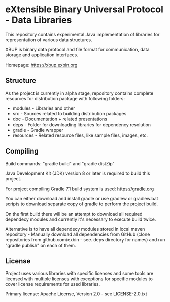 eXtensible Binary Universal Protocol - Data Libraries
=====================================================

This repository contains experimental Java implementation of libraries for representation of various data structures.

XBUP is binary data protocol and file format for communication, data storage and application interfaces. 

Homepage: https://xbup.exbin.org  

Structure
---------

As the project is currently in alpha stage, repository contains complete resources for distribution package with following folders:

  * modules - Libraries and other
  * src - Sources related to building distribution packages
  * doc - Documentation + related presentations
  * deps - Folder for downloading libraries for dependency resolution
  * gradle - Gradle wrapper
  * resources - Related resource files, like sample files, images, etc.

Compiling
---------

Build commands: "gradle build" and "gradle distZip"

Java Development Kit (JDK) version 8 or later is required to build this project.

For project compiling Gradle 7.1 build system is used: https://gradle.org

You can either download and install gradle or use gradlew or gradlew.bat scripts to download separate copy of gradle to perform the project build.

On the first build there will be an attempt to download all required dependecy modules and currently it's necessary to execute build twice.

Alternative is to have all dependecy modules stored in local maven repository - Manually download all dependencies from GitHub (clone repositories from github.com/exbin - see. deps directory for names) and run "gradle publish" on each of them.

License
-------

Project uses various libraries with specific licenses and some tools are licensed with multiple licenses with exceptions for specific modules to cover license requirements for used libraries.

Primary license: Apache License, Version 2.0 - see LICENSE-2.0.txt
